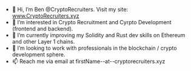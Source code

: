 - 👋 Hi, I’m Ben @CryptoRecruiters. Visit my site: www.CryptoRecruiters.xyz 
- 👀 I’m interested in Crypto Recruitment and Cyrpto Development (frontend and backend).
- 🌱 I’m currently improving my Solidity and Rust dev skills on Ethereum and other Layer 1 chains.
- 💞️ I’m looking to work with professionals in the blockchain / crypto development sphere.
- 📫 Reach me via email at firstName--at--cryptorecruiters.xyz

<!---
CryptoRecruiters/CryptoRecruiters is a ✨ special ✨ repository because its `README.md` (this file) appears on your GitHub profile.
You can click the Preview link to take a look at your changes.
--->

